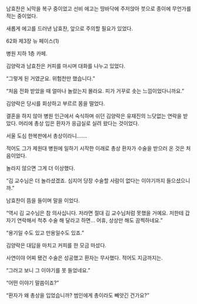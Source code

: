남효찬은 뇌막을 복구 중이었고 선비 에고는 땅바닥에 주저앉아 붓으로 종이에 무언가를 적는 중이었다.

새롭게 에고를 드러낸 남효찬, 앞으로 주의할 필요가 있었다.

62화 제3장 뉴 페이스(1)

병원 지하 1층 카페.

김양락과 남효찬은 커피를 마시며 대화를 나누고 있었다.

“그렇게 된 거였군요. 위험천만 했습니다.”

“처음 전화 받았을 때 얼마나 놀랐는지 몰라요. 피가 거꾸로 솟는 느낌이었다니까요.”

김양락은 당시를 회상하고 부르르 몸을 떨었다.

결혼을 하지 않아 병원 인근에서 숙식하며 쉬던 김양락은 유재진의 느닷없는 연락을 받았다. 머리에 총상 입은 환자가 응급실로 실려 왔다는 것이었다.

서울 도심 한복판에서 총상이라니…….

적어도 그가 제원대 병원에 일하기 시작한 이래로 총상 환자가 수술을 받으러 온 것은 처음이었다.

놀라지 않으면 그게 더 이상했다.

“김 교수님은 더 놀라셨겠죠. 심지어 당장 수술할 사람이 없다는 이야기까지 들으셨으니까.”

남효찬이 뜸을 들이며 말을 이었다.

“역시 김 교수님은 참 의사십니다. 저라면 절대 김 교수님처럼 못했을 거예요. 저한테 갑자기 연락해서 척추 수술 해 달라고 하면… 어휴, 상상만 해도 끔찍하네요.”

“용기일 수도 있고 만용일수도 있죠.”

김양락은 대답을 마치고 커피를 한 모금 마셨다.

사연이야 어찌 됐건 수술은 성공했고 환자는 무사했다. 적어도 지금까지는.

“그러고 보니 그 이야기를 못 들었네요.”

“어떤 이야기 말씀이죠?”

“환자가 왜 총상을 입었습니까? 범인에게 총이라도 빼앗긴 건가요?”